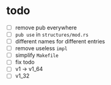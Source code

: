 # todo

- [ ] remove pub everywhere
- [ ] `pub use` in `structures/mod.rs`
- [ ] different names for different entries
- [ ] remove useless `impl`
- [ ] simplify `Makefile`
- [ ] fix todo
- [ ] v1 -> v1_64
- [ ] v1_32
